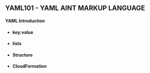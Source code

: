 ## YAML101 - YAML AINT MARKUP LANGUAGE ##

#### YAML Introduction ####
* #### key:value ####
* #### lists ####
* #### Structure ####
* #### CloudFormation ####

